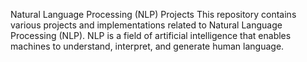 Natural Language Processing (NLP) Projects
This repository contains various projects and implementations related to Natural Language Processing (NLP). 
NLP is a field of artificial intelligence that enables machines to understand,
interpret, and generate human language.
